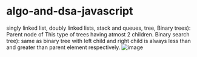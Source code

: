 # algo-and-dsa-javascript

singly linked list,
doubly linked lists,
stack and queues,
tree,
Binary trees): Parent node of This type of trees having atmost 2 children.
Binary search tree):
same as binary tree with left child and right child is always less than and greater than parent element respectively.
![image](https://user-images.githubusercontent.com/73851254/181683887-133cd47e-3bd4-4128-b5a8-c6b07701efc9.png)

